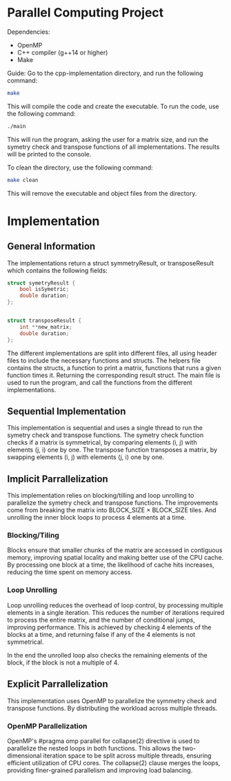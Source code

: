 # Parallel Computing Project

Dependencies:

- OpenMP
- C++ compiler (g++14 or higher)
- Make

Guide:
Go to the cpp-implementation directory, and run the following command:

```bash
make
```

This will compile the code and create the executable. To run the code, use the following command:

```bash
./main
```

This will run the program, asking the user for a matrix size, and run the symetry check and transpose functions of all implementations. The results will be printed to the console.

To clean the directory, use the following command:

```bash
make clean
```

This will remove the executable and object files from the directory.

# Implementation

## General Information

The implementations return a struct symmetryResult, or transposeResult which contains the following fields:

```cpp
struct symetryResult {
    bool isSymetric;
    double duration;
};

```

```cpp

struct transposeResult {
    int **new_matrix;
    double duration;
};
```

The different implementations are split into different files, all using header files to include the necessary functions and structs.
The helpers file contains the structs, a function to print a matrix, functions that runs a given function times it. Returning the corresponding result struct.
The main file is used to run the program, and call the functions from the different implementations.

## Sequential Implementation

This implementation is sequential and uses a single thread to run the symetry check and transpose functions.
The symetry check function checks if a matrix is symmetrical, by comparing elements (i, j) with elements (j, i) one by one.
The transpose function transposes a matrix, by swapping elements (i, j) with elements (j, i) one by one.

## Implicit Parrallelization

This implementation relies on blocking/tilling and loop unrolling to parallelize the symetry check and transpose functions.
The improvements come from breaking the matrix into BLOCK_SIZE × BLOCK_SIZE tiles. And unrolling the inner block loops to process 4 elements at a time.

### Blocking/Tiling

Blocks ensure that smaller chunks of the matrix are accessed in contiguous memory, improving spatial locality and making better use of the CPU cache. By processing one block at a time, the likelihood of cache hits increases, reducing the time spent on memory access.

### Loop Unrolling

Loop unrolling reduces the overhead of loop control, by processing multiple elements in a single iteration. This reduces the number of iterations required to process the entire matrix, and the number of conditional jumps, improving performance.
This is achieved by checking 4 elements of the blocks at a time, and returning false if any of the 4 elements is not symmetrical.

In the end the unrolled loop also checks the remaining elements of the block, if the block is not a multiple of 4.

## Explicit Parrallelization

This implementation uses OpenMP to parallelize the symmetry check and transpose functions. By distributing the workload across multiple threads.

### OpenMP Parallelization

OpenMP's
#pragma omp parallel for collapse(2)
directive is used to parallelize the nested loops in both functions. This allows the two-dimensional iteration space to be split across multiple threads, ensuring efficient utilization of CPU cores. The collapse(2) clause merges the loops, providing finer-grained parallelism and improving load balancing.
